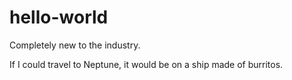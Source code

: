 # hello-world
Completely new to the industry.

If I could travel to Neptune, it would be on a ship made of burritos.
